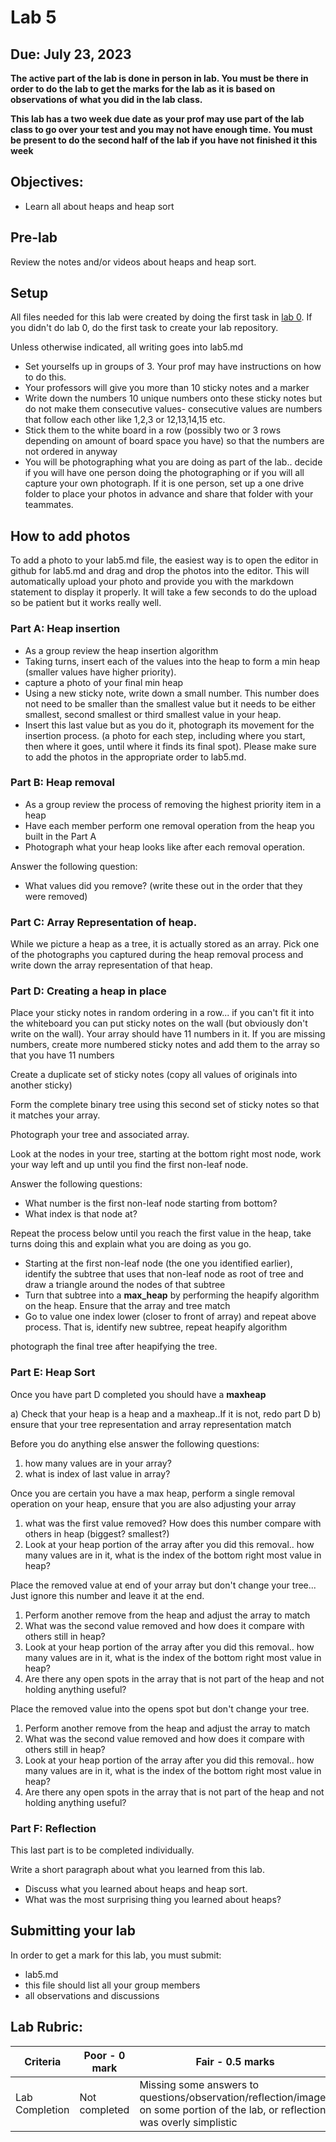 # Lab 5

## Due: July 23, 2023
**The active part of the lab is done in person in lab.  You must be there in order to do the lab to get the marks for the lab as it is based on observations of what you did in the lab class.**

**This lab has a two week due date as your prof may use part of the lab class to go over your test and you may not have enough time.  You must be present to do the second half of the lab if you have not finished it this week**

## Objectives:

- Learn all about heaps and heap sort

## Pre-lab

Review the notes and/or videos about heaps and heap sort.

## Setup


All files needed for this lab were created by doing the first task in [lab 0](lab-00.md).  If you didn't do lab 0, do the first task to create your lab repository.


Unless otherwise indicated, all writing goes into lab5.md  

* Set yourselfs up in groups of 3.  Your prof may have instructions on how to do this.
* Your professors will give you more than 10 sticky notes and a marker
* Write down the numbers 10 unique numbers onto these sticky notes but do not make them consecutive values- consecutive values are numbers that follow each other like 1,2,3 or 12,13,14,15 etc.
* Stick them to the white board in a row (possibly two or 3 rows depending on amount of board space you have) so that the numbers are not ordered in anyway
* You will be photographing what you are doing as part of the lab.. decide if you will have one person doing the photographing or if you will all capture your own photograph.  If it is one person, set up a one drive folder to place your photos in advance and share that folder with your teammates.

## How to add photos

To add a photo to your lab5.md file, the easiest way is to open the editor in github for lab5.md and drag and drop the photos into the editor.  This will automatically upload your photo and provide you with the markdown statement to display it properly.  It will take a few seconds to do the upload so be patient but it works really well.

### Part A: Heap insertion

* As a group review the heap insertion algorithm
* Taking turns, insert each of the values into the heap to form a min heap (smaller values have higher priority).
* capture a photo of your final min heap
* Using a new sticky note, write down a small number.  This number does not need to be smaller than the smallest value but it needs to be either smallest, second smallest or third smallest value in your heap.
* Insert this last value but as you do it, photograph its movement for the insertion process. (a photo for each step, including where you start, then where it goes, until where it finds its final spot).  Please make sure to add the photos in the appropriate order to lab5.md.

### Part B: Heap removal

* As a group review the process of removing the highest priority item in a heap
* Have each member perform one removal operation from the heap you built in the Part A
* Photograph what your heap looks like after each removal operation.

Answer the following question:

* What values did you remove? (write these out in the order that they were removed)


### Part C: Array Representation of heap.

While we picture a heap as a tree, it is actually stored as an array. Pick one of the photographs you captured during the heap removal process and write down the array representation of that heap.


### Part D: Creating a heap in place

Place your sticky notes in random ordering in a row... if you can't fit it into the whiteboard you can put sticky notes on the wall (but obviously don't write on the wall). Your array should have 11 numbers in it.  If you are missing numbers, create more numbered sticky notes and add them to the array so that you have 11 numbers

Create a duplicate set of sticky notes (copy all values of originals into another sticky)

Form the complete binary tree using this second set of sticky notes so that it matches your array.

Photograph your tree and associated array.  

Look at the nodes in your tree, starting at the bottom right most node, work your way left and up until you find the first non-leaf node.

Answer the following questions:

* What number is the first non-leaf node starting from bottom?
* What index is that node at?


Repeat the process below until you reach the first value in the heap, take turns doing this and explain what you are doing as you go.
- Starting at the first non-leaf node (the one you identified earlier), identify the subtree that uses that non-leaf node as root of tree and draw a triangle around the nodes of that subtree
- Turn that subtree into a **max_heap** by performing the heapify algorithm on the heap.  Ensure that the array and tree match
- Go to value one index lower (closer to front of array) and repeat above process.  That is, identify new subtree, repeat heapify algorithm

photograph the final tree after heapifying the tree.

### Part E: Heap Sort

Once you have part D completed you should have a **maxheap**

a) Check that your heap is a heap and a maxheap..If it is not, redo part D
b) ensure that your tree representation and array representation match

Before you do anything else answer the following questions:

1) how many values are in your array?
2) what is index of last value in array?

Once you are certain you have a max heap, perform a single removal operation on your heap, ensure that you are also adjusting your array

1) what was the first value removed? How does this number compare with others in heap (biggest? smallest?)
2)  Look at your heap portion of the array after you did this removal.. how many values are in it, what is the index of the bottom right most value in heap?

Place the removed value at end of your array but don't change your tree...  Just ignore this number and leave it at the end.

1) Perform another remove from the heap and adjust the array to match
2) What was the second value removed and how does it compare with others still in heap?
3) Look at your heap portion of the array after you did this removal.. how many values are in it, what is the index of the bottom right most value in heap?
4) Are there any open spots in the array that is not part of the heap and not holding anything useful?


Place the removed value into the opens spot but don't change your tree.

1) Perform another remove from the heap and adjust the array to match
2) What was the second value removed and how does it compare with others still in heap?
3) Look at your heap portion of the array after you did this removal.. how many values are in it, what is the index of the bottom right most value in heap?
4) Are there any open spots in the array that is not part of the heap and not holding anything useful?

### Part F: Reflection

This last part is to be completed individually.

Write a short paragraph about what you learned from this lab.
* Discuss what you learned about heaps and heap sort.
* What was the most surprising thing you learned about heaps?

## Submitting your lab

In order to get a mark for this lab, you must submit:

* lab5.md
* this file should list all your group members
* all observations and discussions


## Lab Rubric:

| Criteria       | Poor - 0 mark     | Fair - 0.5 marks                                                                                                                     | Good - 1 marks                                                              |
| -------------- | ----------------- | ------------------------------------------------------------------------------------------------------------------------------------ | --------------------------------------------------------------------------- |
| Lab Completion | Not completed | Missing some answers to questions/observation/reflection/images on some portion of the lab, or reflection was overly simplistic | All nswers to questions/observation/reflection/images on lab were well done |
